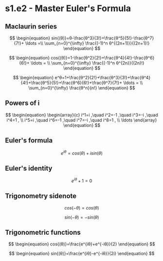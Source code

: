 # s1.e2 - Master Euler's Formula

## Maclaurin series

$$ \begin{equation} 
sin{(θ)}=θ-\frac{θ^3}{3!}+\frac{θ^5}{5!}-\frac{θ^7}{7!}+ \ldots =\\
\sum_{n=0}^{\infty} \frac{(-1)^n θ^{(2n+1)}}{(2n+1)!}
\end{equation} $$

$$ \begin{equation} 
cos{(θ)}=1-\frac{θ^2}{2!}+\frac{θ^4}{4!}-\frac{θ^6}{6!}+ \ldots = \\
\sum_{n=0}^{\infty} \frac{(-1)^n θ^{2n}}{(2n)!}
\end{equation} $$

$$ \begin{equation} 
e^θ=1+\frac{θ^2}{2!}+\frac{θ^3}{3!}+\frac{θ^4}{4!}+\frac{θ^5}{5!}+\frac{θ^6}{6!}+\frac{θ^7}{7!}+ \ldots = \\
\sum_{n=0}^{\infty} \frac{θ^n}{n!}
\end{equation} $$

## Powers of i

$$ \begin{equation} \begin{array}{c}
i^1=i ,\quad i^2=-1 ,\quad i^3=-i ,\quad i^4=1 , \\
i^5=i ,\quad i^6=-1 ,\quad i^7=-i ,\quad i^8=1 , \\ 
\ldots
\end{array} \end{equation} $$

## Euler's formula

$$ \begin{equation} 
e^{iθ}=cos{(θ)}+isin{(θ)}
\end{equation} $$

## Euler's identity

$$ \begin{equation} 
e^{iθ}+1=0
\end{equation} $$

## Trigonometry sidenote

$$ \begin{equation} 
cos{(-θ)}=cos{(θ)}
\end{equation} $$

$$ \begin{equation} 
sin{(-θ)}=-sin{(θ)}
\end{equation} $$

## Trigonometric functions

$$ \begin{equation} 
cos{(θ)}=\frac{e^{iθ}+e^{-iθ}}{2}
\end{equation} $$

$$ \begin{equation} 
sin{(θ)}=\frac{e^{iθ}-e^{-iθ}}{2i}
\end{equation} $$

